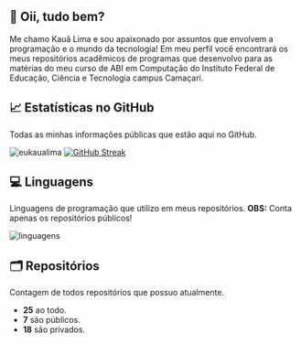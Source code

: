 ## 👋 Oii, tudo bem?
Me chamo Kauã Lima e sou apaixonado por assuntos que envolvem a programação e o mundo da tecnologia! 
Em meu perfil você encontrará os meus repositórios acadêmicos de programas que desenvolvo para as matérias do meu curso de ABI em Computação do Instituto Federal de Educação, Ciência e Tecnologia campus Camaçari.
## 📈 Estatísticas no GitHub
Todas as minhas informações públicas que estão aqui no GitHub.

![eukaualima](https://github-readme-stats.vercel.app/api?username=eukaualima&show_icons=true&theme=swift)
[![GitHub Streak](https://streak-stats.demolab.com?user=eukaualima&theme=gotham&hide_border=true&border_radius=50&locale=pt_BR)](https://git.io/streak-stats)
## 💻 Linguagens
Linguagens de programação que utilizo em meus repositórios.
**__OBS:__** Conta apenas os repositórios públicos!

![linguagens](https://github-readme-stats.vercel.app/api/top-langs/?username=eukaualima&layout=compact&langs_count=8)
## 🗂️ Repositórios
Contagem de todos repositórios que possuo atualmente.
* **25** ao todo.
* **7** são públicos.
* **18** são privados.
